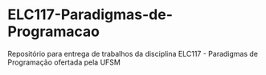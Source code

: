 # ELC117-Paradigmas-de-Programacao
Repositório para entrega de trabalhos da disciplina ELC117 - Paradigmas de Programação ofertada pela UFSM
